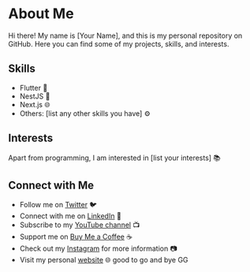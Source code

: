 
# About Me

Hi there! My name is [Your Name], and this is my personal repository on GitHub. Here you can find some of my projects, skills, and interests.

## Skills
- Flutter :iphone:
- NestJS :dragon:
- Next.js :globe_with_meridians:
- Others: [list any other skills you have] :gear:
## Interests

Apart from programming, I am interested in [list your interests] :books:

## Connect with Me
- Follow me on [Twitter](https://twitter.com/yourusername) :bird:
- Connect with me on [LinkedIn](https://linkedin.com/in/yourusername) :briefcase:
- Subscribe to my [YouTube channel](https://www.youtube.com/channel/yourchannelname) :tv:
- Support me on [Buy Me a Coffee](https://www.buymeacoffee.com/yourusername) :coffee:
- Check out my [Instagram](https://www.instagram.com/yourusername/) for more information :camera:
- Visit my personal [website](https://yourwebsite.com) :globe_with_meridians:
good to go and bye
GG
